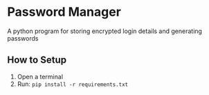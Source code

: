 # Password Manager
 A python program for storing encrypted login details and generating passwords

## How to Setup
 1. Open a terminal
 2. Run: `pip install -r requirements.txt`
 